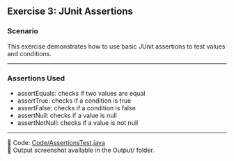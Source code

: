 ## Exercise 3: JUnit Assertions

### Scenario

This exercise demonstrates how to use basic JUnit assertions to test values and conditions.

---

### Assertions Used

- assertEquals: checks if two values are equal
- assertTrue: checks if a condition is true
- assertFalse: checks if a condition is false
- assertNull: checks if a value is null
- assertNotNull: checks if a value is not null

---

📁 Code: [Code/AssertionsTest.java](../src/test/java/com/example/AssertionsTest.java)  
📸 Output screenshot available in the Output/ folder.
